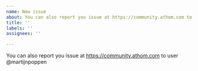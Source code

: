 ```yaml
---
name: New issue
about: You can also report you issue at https://community.athom.com to user @martijnpoppen
title: ''
labels: ''
assignees: ''

---
```


You can also report you issue at https://community.athom.com to user @martijnpoppen
